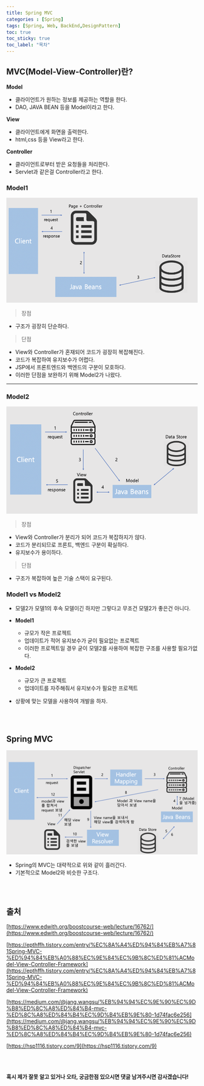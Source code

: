 ```yaml
---
title: Spring MVC
categories : [Spring]
tags: [Spring, Web, BackEnd,DesignPattern]
toc: true
toc_sticky: true
toc_label: "목차"
---
```



MVC(Model-View-Controller)란?
--

**Model**
- 클라이언트가 원하는 정보를 제공하는 역할을 한다.
- DAO, JAVA BEAN 등을 Model이라고 한다.


**View**
- 클라이언트에게 화면을 출력한다.
- html,css 등을 View라고 한다.

**Controller**
- 클라이언트로부터 받은 요청들을 처리한다.
- Servlet과 같은걸 Controller라고 한다.



### Model1

![model1](/assets/img/back_end/2020_01_26/model1.png)

>장점

- 구조가 굉장히 단순하다.

>단점

- View와 Controller가 혼재되어 코드가 굉장히 복잡해진다.
- 코드가 복잡하여 유지보수가 어렵다.
- JSP에서 프론트엔드와 백엔드의 구분이 모호하다.
- 이러한 단점을 보완하기 위해 Model2가 나왔다.

<hr>


### Model2

![model2](/assets/img/back_end/2020_01_26/model2.png)

>장점

- View와 Controller가 분리가 되어 코드가 복잡하지가 않다.
- 코드가 분리되므로 프론트, 백엔드 구분이 확실하다.
- 유지보수가 용이하다.

>단점

- 구조가 복잡하여 높은 기술 스택이 요구된다.


### Model1 vs Model2

- 모델2가 모델1의 후속 모델이긴 하지만 그렇다고 무조건 모델2가 좋은건 아니다.

- **Model1**
  - 규모가 작은 프로젝트
  - 업데이트가 적어 유지보수가 굳이 필요없는 프로젝트
  - 이러한 프로젝트일 경우 굳이 모델2를 사용하여 복잡한 구조를 사용할 필요가없다.

- **Model2**
  - 규모가 큰 프로젝트
  - 업데이트를 자주해줘서 유지보수가 필요한 프로젝트


- 상황에 맞는 모델을 사용하여 개발을 하자.





<br><br>


Spring MVC
--

![springmvc](/assets/img/back_end/2020_01_26/springmvc.png)

- Spring의 MVC는 대략적으로 위와 같이 흘러간다.
- 기본적으로 Model2와 비슷한 구조다.

<br><br>


출처
--

[https://www.edwith.org/boostcourse-web/lecture/16762/](https://www.edwith.org/boostcourse-web/lecture/16762/)

[https://epthffh.tistory.com/entry/%EC%8A%A4%ED%94%84%EB%A7%81Spring-MVC-%ED%94%84%EB%A0%88%EC%9E%84%EC%9B%8C%ED%81%ACModel-View-Controller-Framework](https://epthffh.tistory.com/entry/%EC%8A%A4%ED%94%84%EB%A7%81Spring-MVC-%ED%94%84%EB%A0%88%EC%9E%84%EC%9B%8C%ED%81%ACModel-View-Controller-Framework)

[https://medium.com/@jang.wangsu/%EB%94%94%EC%9E%90%EC%9D%B8%ED%8C%A8%ED%84%B4-mvc-%ED%8C%A8%ED%84%B4%EC%9D%B4%EB%9E%80-1d74fac6e256](https://medium.com/@jang.wangsu/%EB%94%94%EC%9E%90%EC%9D%B8%ED%8C%A8%ED%84%B4-mvc-%ED%8C%A8%ED%84%B4%EC%9D%B4%EB%9E%80-1d74fac6e256)

[https://hsp1116.tistory.com/9](https://hsp1116.tistory.com/9)


<br><br>



**혹시 제가 잘못 알고 있거나 오타, 궁금한점 있으시면 댓글 남겨주시면 감사겠습니다!**
